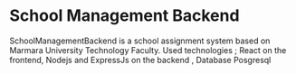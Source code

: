 # School Management Backend
SchoolManagementBackend is a school assignment system based on Marmara University Technology Faculty.
Used technologies ; React on the frontend, Nodejs and ExpressJs on the backend , Database Posgresql

